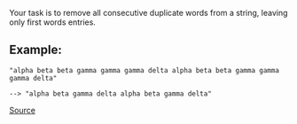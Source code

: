 Your task is to remove all consecutive duplicate words from a string, leaving only first words entries.

## Example:
````
"alpha beta beta gamma gamma gamma delta alpha beta beta gamma gamma gamma delta"

--> "alpha beta gamma delta alpha beta gamma delta"
````

[Source](https://www.codewars.com/kata/5b39e91ee7a2c103300018b3)
